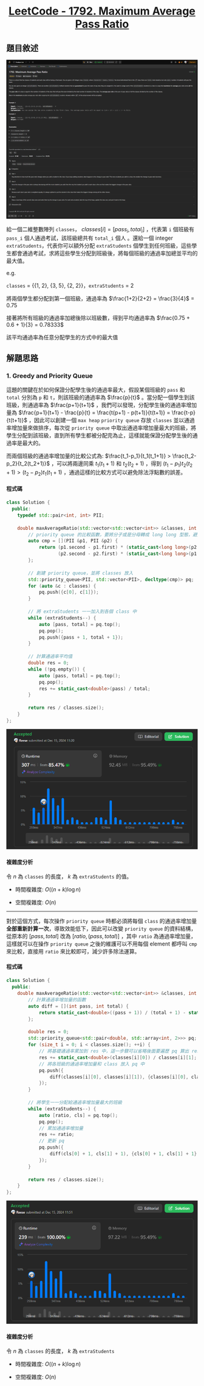 # <center> [LeetCode - 1792. Maximum Average Pass Ratio](https://leetcode.com/problems/maximum-average-pass-ratio/description/) </center>

## 題目敘述

[![](https://raw.githubusercontent.com/reese60525/ForPicGo/main/Pictures/20241215104556830.png)](https://raw.githubusercontent.com/reese60525/ForPicGo/main/Pictures/20241215104556830.png)

給一個二維整數陣列 `classes`， $classes[i] = [pass_i, total_i]$ ，代表第 `i` 個班級有 `pass_i` 個人通過考試，該班級總共有 `total_i` 個人 。還給一個 integer `extraStudents`，代表你可以額外分配 `extraStudents` 個學生到任何班級，這些學生都會通過考試，求將這些學生分配到班級後，將每個班級的通過率加總並平均的最大值。

e.g.

`classes` = {{1, 2}, {3, 5}, {2, 2}}，`extraStudents` = 2

將兩個學生都分配到第一個班級，通過率為 $\frac{1+2}{2+2} = \frac{3}{4}$ = 0.75

接著將所有班級的通過率加總後除以班級數，得到平均通過率為 $\frac{0.75 + 0.6 + 1}{3} = 0.78333$

該平均通過率為任意分配學生的方式中的最大值

## 解題思路

### 1. Greedy and Priority Queue

這題的關鍵在於如何保證分配學生後的通過率最大，假設某個班級的 `pass` 和 `total` 分別為 `p` 和 `t`，則該班級的通過率為 $\frac{p}{t}$ 。當分配一個學生到該班級，則通過率為 $\frac{p+1}{t+1}$ ，我們可以發現，分配學生後的通過率增加量為 $\frac{p+1}{t+1} - \frac{p}{t} = \frac{t(p+1) - p(t+1)}{t(t+1)} = \frac{t-p}{t(t+1)}$ ，因此可以創建一個 `max heap` `priority queue` 存放 `classes` 並以通過率增加量來做排序，每次從 `priority queue` 中取出通過率增加量最大的班級，將學生分配到該班級，直到所有學生都被分配完為止，這樣就能保證分配學生後的通過率是最大的。  

而兩個班級的通過率增加量的比較公式為: $\frac{t_1-p_1}{t_1(t_1+1)} > \frac{t_2-p_2}{t_2(t_2+1)}$ ，可以將兩邊同乘 $t_1(t_1+1)$ 和 $t_2(t_2+1)$ ，得到 $(t_1-p_1)t_2(t_2+1) > (t_2-p_2)t_1(t_1+1)$ ，通過這樣的比較方式可以避免除法浮點數的誤差。

#### 程式碼

```c++ {.line-numbers}
class Solution {
  public:
    typedef std::pair<int, int> PII;

    double maxAverageRatio(std::vector<std::vector<int>> &classes, int extraStudents) {
        // priority queue 的比較函數，要將分子或是分母轉成 long long 型態，避免乘法溢位
        auto cmp = [](PII &p1, PII &p2) {
            return (p1.second - p1.first) * (static_cast<long long>(p2.second) * (p2.second + 1)) <
                   (p2.second - p2.first) * (static_cast<long long>(p1.second) * (p1.second + 1));
        };

        // 創建 priority queue，並將 classes 放入
        std::priority_queue<PII, std::vector<PII>, decltype(cmp)> pq;
        for (auto &c : classes) {
            pq.push({c[0], c[1]});
        }

        // 將 extraStudents 一一加入到各個 class 中
        while (extraStudents--) {
            auto [pass, total] = pq.top();
            pq.pop();
            pq.push({pass + 1, total + 1});
        }

        // 計算通過率平均值
        double res = 0;
        while (!pq.empty()) {
            auto [pass, total] = pq.top();
            pq.pop();
            res += static_cast<double>(pass) / total;
        }

        return res / classes.size();
    }
};
```

[![](https://raw.githubusercontent.com/reese60525/ForPicGo/main/Pictures/20241215112102327.png)](https://raw.githubusercontent.com/reese60525/ForPicGo/main/Pictures/20241215112102327.png)

#### 複雜度分析

令 $n$ 為 `classes` 的長度， $k$ 為 `extraStudents` 的值。

- 時間複雜度: $O((n+k) \log n)$

- 空間複雜度: $O(n)$

---
對於這個方式，每次操作 `priority queue` 時都必須將每個 `class` 的通過率增加量**全部重新計算一次**，導致效能低下，因此可以改變 `priority queue` 的資料結構，從原本的 $[pass, total]$ 改為 $[ratio, (pass, total)]$ ，其中 `ratio` 為通過率增加量，這樣就可以在操作 `priority queue` 之後的維護可以不用每個 element 都呼叫 `cmp` 來比較，直接用 `ratio` 來比較即可，減少許多除法運算。

#### 程式碼

```c++ {.line-numbers}
class Solution {
  public:
    double maxAverageRatio(std::vector<std::vector<int>> &classes, int extraStudents) {
        // 計算通過率增加量的函數
        auto diff = [](int pass, int total) {
            return static_cast<double>((pass + 1)) / (total + 1) - static_cast<double>(pass) / total;
        };

        double res = 0;
        std::priority_queue<std::pair<double, std::array<int, 2>>> pq;
        for (size_t i = 0; i < classes.size(); ++i) {
            // 將基礎通過率累加到 res 中，這一步驟可以省略後面要遍歷 pq 算出 res 的步驟
            res += static_cast<double>(classes[i][0]) / classes[i][1];
            // 將各班級的通過率增加量和 class 放入 pq 中
            pq.push({
                diff(classes[i][0], classes[i][1]), {classes[i][0], classes[i][1]}
            });
        }

        // 將學生一一分配給通過率增加量最大的班級
        while (extraStudents--) {
            auto [ratio, cls] = pq.top();
            pq.pop();
            // 累加通過率增加量
            res += ratio;
            // 更新 pq
            pq.push({
                diff(cls[0] + 1, cls[1] + 1), {cls[0] + 1, cls[1] + 1}
            });
        }

        return res / classes.size();
    }
};
```

[![](https://raw.githubusercontent.com/reese60525/ForPicGo/main/Pictures/20241215115130556.png)](https://raw.githubusercontent.com/reese60525/ForPicGo/main/Pictures/20241215115130556.png)

#### 複雜度分析

令 $n$ 為 `classes` 的長度， $k$ 為 `extraStudents`

- 時間複雜度: $O((n+k) \log n)$

- 空間複雜度: $O(n)$
